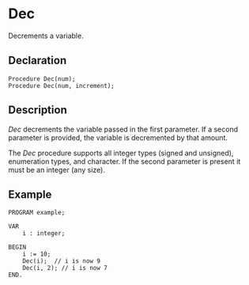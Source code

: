 # Dec

Decrements a variable.

## Declaration

    Procedure Dec(num);
    Procedure Dec(num, increment);

## Description

*Dec* decrements the variable passed in the first parameter. If a
second parameter is provided, the variable is decremented by that amount.

The *Dec* procedure supports all integer types (signed and unsigned),
enumeration types, and character. If the second parameter is present
it must be an integer (any size).

## Example ##

```
PROGRAM example;

VAR
    i : integer;

BEGIN
    i := 10;
    Dec(i);  // i is now 9
    Dec(i, 2); // i is now 7
END.
```
